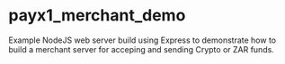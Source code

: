 # payx1_merchant_demo

Example NodeJS web server build using Express to demonstrate how to build a merchant server for acceping and sending Crypto or ZAR funds.
